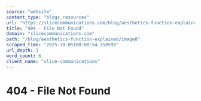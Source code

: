 ```yaml
---
source: "website"
content_type: "blogs_resources"
url: "https://slicecommunications.com/blog/aesthetics-function-explained/image8"
title: "404 - File Not Found"
domain: "slicecommunications.com"
path: "/blog/aesthetics-function-explained/image8"
scraped_time: "2025-10-05T00:08:54.358598"
url_depth: 3
word_count: 6
client_name: "slice-communications"
---
```


# 404 - File Not Found